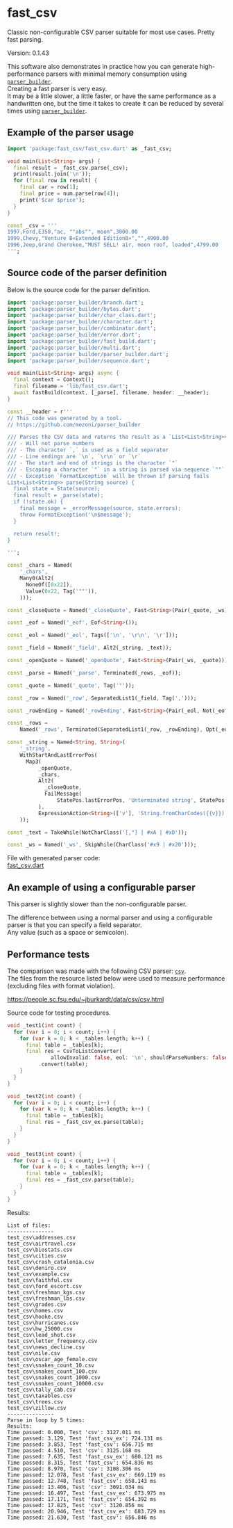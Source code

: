 # fast_csv

Classic non-configurable CSV parser suitable for most use cases. Pretty fast parsing.

Version: 0.1.43

This software also demonstrates in practice how you can generate high-performance parsers with minimal memory consumption using [`parser_builder`](https://pub.dev/packages/parser_builder).  
Creating a fast parser is very easy.  
It may be a little slower, a little faster, or have the same performance as a handwritten one, but the time it takes to create it can be reduced by several times using [`parser_builder`](https://pub.dev/packages/parser_builder).

## Example of the parser usage

```dart
import 'package:fast_csv/fast_csv.dart' as _fast_csv;

void main(List<String> args) {
  final result = _fast_csv.parse(_csv);
  print(result.join('\n'));
  for (final row in result) {
    final car = row[1];
    final price = num.parse(row[4]);
    print('$car $price');
  }
}

const _csv = '''
1997,Ford,E350,"ac, ""abs"", moon",3000.00
1999,Chevy,"Venture В«Extended EditionВ»","",4900.00
1996,Jeep,Grand Cherokee,"MUST SELL! air, moon roof, loaded",4799.00
''';

```

## Source code of the parser definition

Below is the source code for the parser definition.

```dart
import 'package:parser_builder/branch.dart';
import 'package:parser_builder/bytes.dart';
import 'package:parser_builder/char_class.dart';
import 'package:parser_builder/character.dart';
import 'package:parser_builder/combinator.dart';
import 'package:parser_builder/error.dart';
import 'package:parser_builder/fast_build.dart';
import 'package:parser_builder/multi.dart';
import 'package:parser_builder/parser_builder.dart';
import 'package:parser_builder/sequence.dart';

void main(List<String> args) async {
  final context = Context();
  final filename = 'lib/fast_csv.dart';
  await fastBuild(context, [_parse], filename, header: __header);
}

const __header = r'''
// This code was generated by a tool.
// https://github.com/mezoni/parser_builder

/// Parses the CSV data and returns the result as a `List<List<String>>`.
/// - Will not parse numbers
/// - The character `,` is used as a field separator
/// - Line endings are `\n`, `\r\n` or `\r`
/// - The start and end of strings is the character `"`
/// - Escaping a character `"` in a string is parsed via sequence `""`
/// - Exception `FormatException` will be thrown if parsing fails
List<List<String>> parse(String source) {
  final state = State(source);
  final result = _parse(state);
  if (!state.ok) {
    final message = _errorMessage(source, state.errors);
    throw FormatException('\n$message');
  }

  return result!;
}

''';

const _chars = Named(
    '_chars',
    Many0(Alt2(
      NoneOf([0x22]),
      Value(0x22, Tag('""')),
    )));

const _closeQuote = Named('_closeQuote', Fast<String>(Pair(_quote, _ws)));

const _eof = Named('_eof', Eof<String>());

const _eol = Named('_eol', Tags(['\n', '\r\n', '\r']));

const _field = Named('_field', Alt2(_string, _text));

const _openQuote = Named('_openQuote', Fast<String>(Pair(_ws, _quote)));

const _parse = Named('_parse', Terminated(_rows, _eof));

const _quote = Named('_quote', Tag('"'));

const _row = Named('_row', SeparatedList1(_field, Tag(',')));

const _rowEnding = Named('_rowEnding', Fast<String>(Pair(_eol, Not(_eof))));

const _rows =
    Named('_rows', Terminated(SeparatedList1(_row, _rowEnding), Opt(_eol)));

const _string = Named<String, String>(
    '_string',
    WithStartAndLastErrorPos(
      Map3(
          _openQuote,
          _chars,
          Alt2(
            _closeQuote,
            FailMessage(
                StatePos.lastErrorPos, 'Unterminated string', StatePos.start),
          ),
          ExpressionAction<String>(['v'], 'String.fromCharCodes({{v}})')),
    ));

const _text = TakeWhile(NotCharClass('[,"] | #xA | #xD'));

const _ws = Named('_ws', SkipWhile(CharClass('#x9 | #x20')));

```

File with generated parser code:  
[fast_csv.dart](https://github.com/mezoni/csv_parser/blob/master/lib/fast_csv.dart)

## An example of using a configurable parser

This parser is slightly slower than the non-configurable parser.  

The difference between using a normal parser and using a configurable parser is that you can specify a field separator.  
Any value (such as a space or semicolon).

## Performance tests

The comparison was made with the following CSV parser: [`csv`](https://pub.dev/packages/csv).  
The files from the resource listed below were used to measure performance (excluding files with format violation).  

https://people.sc.fsu.edu/~jburkardt/data/csv/csv.html

Source code for testing procedures.

```dart
void _test1(int count) {
  for (var i = 0; i < count; i++) {
    for (var k = 0; k < _tables.length; k++) {
      final table = _tables[k];
      final res = CsvToListConverter(
              allowInvalid: false, eol: '\n', shouldParseNumbers: false)
          .convert(table);
    }
  }
}

void _test2(int count) {
  for (var i = 0; i < count; i++) {
    for (var k = 0; k < _tables.length; k++) {
      final table = _tables[k];
      final res = _fast_csv_ex.parse(table);
    }
  }
}

void _test3(int count) {
  for (var i = 0; i < count; i++) {
    for (var k = 0; k < _tables.length; k++) {
      final table = _tables[k];
      final res = _fast_csv.parse(table);
    }
  }
}

```

Results:

```
List of files:
---------------
test_csv\addresses.csv
test_csv\airtravel.csv
test_csv\biostats.csv
test_csv\cities.csv
test_csv\crash_catalonia.csv
test_csv\deniro.csv
test_csv\example.csv
test_csv\faithful.csv
test_csv\ford_escort.csv
test_csv\freshman_kgs.csv
test_csv\freshman_lbs.csv
test_csv\grades.csv
test_csv\homes.csv
test_csv\hooke.csv
test_csv\hurricanes.csv
test_csv\hw_25000.csv
test_csv\lead_shot.csv
test_csv\letter_frequency.csv
test_csv\news_decline.csv
test_csv\nile.csv
test_csv\oscar_age_female.csv
test_csv\snakes_count_10.csv
test_csv\snakes_count_100.csv
test_csv\snakes_count_1000.csv
test_csv\snakes_count_10000.csv
test_csv\tally_cab.csv
test_csv\taxables.csv
test_csv\trees.csv
test_csv\zillow.csv
---------------
Parse in loop by 5 times:
Results:
Time passed: 0.000, Test 'csv': 3127.011 ms
Time passed: 3.129, Test 'fast_csv_ex': 724.131 ms
Time passed: 3.853, Test 'fast_csv': 656.715 ms
Time passed: 4.510, Test 'csv': 3125.168 ms
Time passed: 7.635, Test 'fast_csv_ex': 680.121 ms
Time passed: 8.315, Test 'fast_csv': 654.836 ms
Time passed: 8.970, Test 'csv': 3108.306 ms
Time passed: 12.078, Test 'fast_csv_ex': 669.119 ms
Time passed: 12.748, Test 'fast_csv': 658.143 ms
Time passed: 13.406, Test 'csv': 3091.034 ms
Time passed: 16.497, Test 'fast_csv_ex': 673.975 ms
Time passed: 17.171, Test 'fast_csv': 654.392 ms
Time passed: 17.825, Test 'csv': 3120.856 ms
Time passed: 20.946, Test 'fast_csv_ex': 683.729 ms
Time passed: 21.630, Test 'fast_csv': 656.846 ms
```